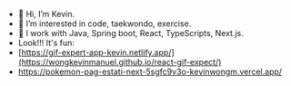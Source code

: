 - 👋 Hi, I’m Kevin.
- 👀 I’m interested in code, taekwondo, exercise.
- 🌱 I work with Java, Spring boot, React, TypeScripts, Next.js.
- Look!!! It's fun:
- [https://gif-expert-app-kevin.netlify.app/](https://wongkevinmanuel.github.io/react-gif-expect/)
- https://pokemon-pag-estati-next-5sgfc9v3o-kevinwongm.vercel.app/

<!---
wongkevinmanuel/wongkevinmanuel is a ✨ special ✨ repository because its `README.md` (this file) appears on your GitHub profile.
You can click the Preview link to take a look at your changes.
--->
